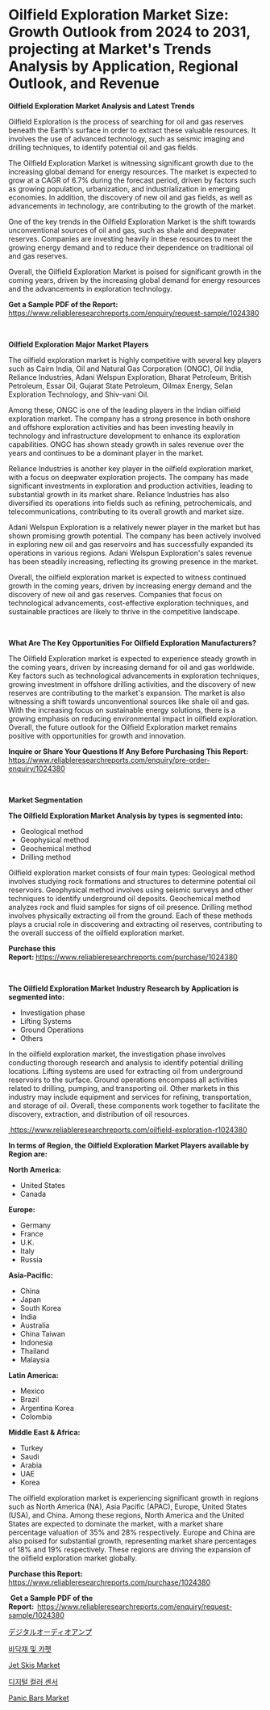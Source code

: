 <p><h1>Oilfield Exploration Market Size: Growth Outlook from 2024 to 2031, projecting at Market's Trends Analysis by Application, Regional Outlook, and Revenue</h1></p><p><strong>Oilfield Exploration Market Analysis and Latest Trends</strong></p>
<p><p>Oilfield Exploration is the process of searching for oil and gas reserves beneath the Earth's surface in order to extract these valuable resources. It involves the use of advanced technology, such as seismic imaging and drilling techniques, to identify potential oil and gas fields.</p><p>The Oilfield Exploration Market is witnessing significant growth due to the increasing global demand for energy resources. The market is expected to grow at a CAGR of 6.7% during the forecast period, driven by factors such as growing population, urbanization, and industrialization in emerging economies. In addition, the discovery of new oil and gas fields, as well as advancements in technology, are contributing to the growth of the market.</p><p>One of the key trends in the Oilfield Exploration Market is the shift towards unconventional sources of oil and gas, such as shale and deepwater reserves. Companies are investing heavily in these resources to meet the growing energy demand and to reduce their dependence on traditional oil and gas reserves.</p><p>Overall, the Oilfield Exploration Market is poised for significant growth in the coming years, driven by the increasing global demand for energy resources and the advancements in exploration technology.</p></p>
<p><strong>Get a Sample PDF of the Report:&nbsp;</strong> <a href="https://www.reliableresearchreports.com/enquiry/request-sample/1024380">https://www.reliableresearchreports.com/enquiry/request-sample/1024380</a></p>
<p>&nbsp;</p>
<p><strong>Oilfield Exploration Major Market Players</strong></p>
<p><p>The oilfield exploration market is highly competitive with several key players such as Cairn India, Oil and Natural Gas Corporation (ONGC), Oil India, Reliance Industries, Adani Welspun Exploration, Bharat Petroleum, British Petroleum, Essar Oil, Gujarat State Petroleum, Oilmax Energy, Selan Exploration Technology, and Shiv-vani Oil.</p><p>Among these, ONGC is one of the leading players in the Indian oilfield exploration market. The company has a strong presence in both onshore and offshore exploration activities and has been investing heavily in technology and infrastructure development to enhance its exploration capabilities. ONGC has shown steady growth in sales revenue over the years and continues to be a dominant player in the market.</p><p>Reliance Industries is another key player in the oilfield exploration market, with a focus on deepwater exploration projects. The company has made significant investments in exploration and production activities, leading to substantial growth in its market share. Reliance Industries has also diversified its operations into fields such as refining, petrochemicals, and telecommunications, contributing to its overall growth and market size.</p><p>Adani Welspun Exploration is a relatively newer player in the market but has shown promising growth potential. The company has been actively involved in exploring new oil and gas reservoirs and has successfully expanded its operations in various regions. Adani Welspun Exploration's sales revenue has been steadily increasing, reflecting its growing presence in the market.</p><p>Overall, the oilfield exploration market is expected to witness continued growth in the coming years, driven by increasing energy demand and the discovery of new oil and gas reserves. Companies that focus on technological advancements, cost-effective exploration techniques, and sustainable practices are likely to thrive in the competitive landscape.</p></p>
<p>&nbsp;</p>
<p><strong>What Are The Key Opportunities For Oilfield Exploration Manufacturers?</strong></p>
<p><p>The Oilfield Exploration market is expected to experience steady growth in the coming years, driven by increasing demand for oil and gas worldwide. Key factors such as technological advancements in exploration techniques, growing investment in offshore drilling activities, and the discovery of new reserves are contributing to the market's expansion. The market is also witnessing a shift towards unconventional sources like shale oil and gas. With the increasing focus on sustainable energy solutions, there is a growing emphasis on reducing environmental impact in oilfield exploration. Overall, the future outlook for the Oilfield Exploration market remains positive with opportunities for growth and innovation.</p></p>
<p><strong>Inquire or Share Your Questions If Any Before Purchasing This Report:</strong> <a href="https://www.reliableresearchreports.com/enquiry/pre-order-enquiry/1024380">https://www.reliableresearchreports.com/enquiry/pre-order-enquiry/1024380</a></p>
<p>&nbsp;</p>
<p><strong>Market Segmentation</strong></p>
<p><strong>The Oilfield Exploration Market Analysis by types is segmented into:</strong></p>
<p><ul><li>Geological method</li><li>Geophysical method</li><li>Geochemical method</li><li>Drilling method</li></ul></p>
<p><p>Oilfield exploration market consists of four main types: Geological method involves studying rock formations and structures to determine potential oil reservoirs. Geophysical method involves using seismic surveys and other techniques to identify underground oil deposits. Geochemical method analyzes rock and fluid samples for signs of oil presence. Drilling method involves physically extracting oil from the ground. Each of these methods plays a crucial role in discovering and extracting oil reserves, contributing to the overall success of the oilfield exploration market.</p></p>
<p><strong>Purchase this Report:&nbsp;</strong><a href="https://www.reliableresearchreports.com/purchase/1024380">https://www.reliableresearchreports.com/purchase/1024380</a></p>
<p>&nbsp;</p>
<p><strong>The Oilfield Exploration Market Industry Research by Application is segmented into:</strong></p>
<p><ul><li>Investigation phase</li><li>Lifting Systems</li><li>Ground Operations</li><li>Others</li></ul></p>
<p><p>In the oilfield exploration market, the investigation phase involves conducting thorough research and analysis to identify potential drilling locations. Lifting systems are used for extracting oil from underground reservoirs to the surface. Ground operations encompass all activities related to drilling, pumping, and transporting oil. Other markets in this industry may include equipment and services for refining, transportation, and storage of oil. Overall, these components work together to facilitate the discovery, extraction, and distribution of oil resources.</p></p>
<p><a href="https://www.reliableresearchreports.com/oilfield-exploration-r1024380">&nbsp;https://www.reliableresearchreports.com/oilfield-exploration-r1024380</a></p>
<p><strong>In terms of Region, the Oilfield Exploration Market Players available by Region are:</strong></p>
<p>
    <p> <strong> North America: </strong>
        <ul>
            <li>United States</li>
            <li>Canada</li>
        </ul>
        </p> 
    <p> <strong> Europe: </strong>
        <ul>
            <li>Germany</li>
            <li>France</li>
            <li>U.K.</li>
            <li>Italy</li>
            <li>Russia</li>
        </ul>
        </p> 
    <p> <strong> Asia-Pacific: </strong>
        <ul>
            <li>China</li>
            <li>Japan</li>
            <li>South Korea</li>
            <li>India</li>
            <li>Australia</li>
            <li>China Taiwan</li>
            <li>Indonesia</li>
            <li>Thailand</li>
            <li>Malaysia</li>
        </ul>
        </p> 
    <p> <strong> Latin America: </strong>
        <ul>
            <li>Mexico</li>
            <li>Brazil</li>
            <li>Argentina Korea</li>
            <li>Colombia</li>
        </ul>
        </p> 
    <p> <strong> Middle East & Africa: </strong>
        <ul>
            <li>Turkey</li>
            <li>Saudi</li>
            <li>Arabia</li>
            <li>UAE</li>
            <li>Korea</li>
        </ul>
    </p>
    </p>
<p><p>The oilfield exploration market is experiencing significant growth in regions such as North America (NA), Asia Pacific (APAC), Europe, United States (USA), and China. Among these regions, North America and the United States are expected to dominate the market, with a market share percentage valuation of 35% and 28% respectively. Europe and China are also poised for substantial growth, representing market share percentages of 18% and 19% respectively. These regions are driving the expansion of the oilfield exploration market globally.</p></p>
<p><strong>Purchase this Report: </strong><a href="https://www.reliableresearchreports.com/purchase/1024380">https://www.reliableresearchreports.com/purchase/1024380</a></p>
<p>&nbsp;<strong>Get a Sample PDF of the Report:&nbsp;&nbsp;</strong><a href="https://www.reliableresearchreports.com/enquiry/request-sample/1024380">https://www.reliableresearchreports.com/enquiry/request-sample/1024380</a></p>
<p><strong></strong></p>
<p><p><a href="https://medium.com/@carolynsparkly/%E3%83%87%E3%82%B8%E3%82%BF%E3%83%AB%E3%82%AA%E3%83%BC%E3%83%87%E3%82%A3%E3%82%AA%E3%82%A2%E3%83%B3%E3%83%97%E5%B8%82%E5%A0%B4%E3%81%AE%E5%88%86%E6%9E%90%E3%81%A82024%E5%B9%B4%E3%81%8B%E3%82%892031%E5%B9%B4%E3%81%BE%E3%81%A7%E3%81%AE%E4%BA%88%E6%B8%AC%E3%82%B5%E3%82%A4%E3%82%BA-4f6c81292576">デジタルオーディオアンプ</a></p><p><a href="https://medium.com/@jaceykeebler2022/%EB%B0%94%EB%8B%A5%EC%9E%AC-%EB%B0%8F-%EC%B9%B4%ED%8E%AB-%EC%8B%9C%EC%9E%A5-%EC%A0%90%EC%9C%A0%EC%9C%A8-%EB%B3%80%ED%99%94-%EB%B0%8F-%EC%8B%9C%EC%9E%A5-%EC%84%B1%EC%9E%A5-%EB%8F%99%ED%96%A5-2024%EB%85%84-2031%EB%85%84-a32763c695aa">바닥재 및 카펫</a></p><p><a href="https://www.linkedin.com/pulse/jet-skis-market-insight-trends-growth-forecasted-from-2024-xtckf?trackingId=dobj4kQ95H2qgyVIaf1bbw%3D%3D">Jet Skis Market</a></p><p><a href="https://medium.com/@hulk678678/%EB%94%94%EC%A7%80%ED%84%B8-%EC%BB%AC%EB%9F%AC-%EC%84%BC%EC%84%9C-%EC%8B%9C%EC%9E%A5-%ED%8A%B8%EB%A0%8C%EB%93%9C-%EB%B0%8F-%EC%8B%9C%EC%9E%A5-%EB%B6%84%EC%84%9D%EC%9D%80-2024-2031-%EA%B8%B0%EA%B0%84%EC%97%90-%EB%8C%80%ED%95%B4-%EC%98%88%EC%B8%A1%EB%90%98%EC%97%88%EC%8A%B5%EB%8B%88%EB%8B%A4-96d08316eb24">디지털 컬러 센서</a></p><p><a href="https://www.linkedin.com/pulse/panic-bars-market-comprehensive-assessment-type-application-geography-g6cje">Panic Bars Market</a></p></p>